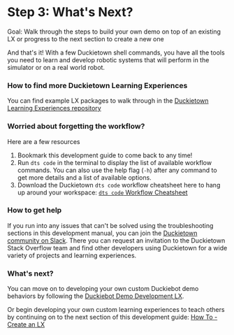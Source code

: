 # Step 3: What's Next?

Goal: Walk through the steps to build your own demo on top of an existing LX or progress to the next section to create a new one

And that's it!  With a few Duckietown shell commands, you have all the tools you need to learn and develop robotic 
systems that will perform in the simulator or on a real world robot.

### How to find more Duckietown Learning Experiences

You can find example LX packages to walk through in the [Duckietown Learning Experiences repository](https://github.com/duckietown/duckietown-lx)

### Worried about forgetting the workflow?

Here are a few resources 

1. Bookmark this development guide to come back to any time!
1. Run `dts code` in the terminal to display the list of available workflow commands. You can also use the help flag 
   (`-h`) after any command to get more details and a list of available options.
1. Download the Duckietown `dts code` workflow cheatsheet here to hang up around your workspace: [`dts code` 
   Workflow Cheatsheet](https://drive.google.com/file/d/1EWY4O6bjpesD68EdFjFEUJe9HglHqyW8/view?usp=sharing)

### How to get help

If you run into any issues that can't be solved using the troubleshooting sections in this development manual, you 
can join the [Duckietown community on Slack](https://join.slack.com/t/duckietown/shared_invite/enQtNTU0Njk4NzU2NTY1LWM2YzdlNmJmOTg4MzAyODc2YTI3YTc5MzE2MThkZGUwYTFkZWQ4M2ZlZGU1YTZhYjg5YTgzNDkyMzI2ZjNhZWE). There 
you can request an invitation to the Duckietown Stack Overflow team and find other developers using Duckietown for a 
wide variety of projects and learning experiences.

### What's next?

You can move on to developing your own custom Duckiebot demo behaviors by following the [Duckiebot Demo Development 
LX]().

Or begin developing your own custom learning experiences to teach others by continuing on to the next section of 
this development guide: [How To - Create an LX](../../create/1_overview/index)